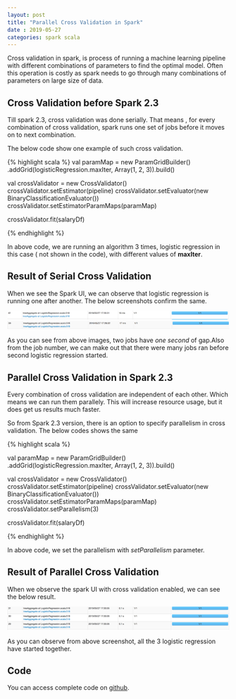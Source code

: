 ```yaml
---
layout: post
title: "Parallel Cross Validation in Spark"
date : 2019-05-27
categories: spark scala 
---
```

Cross validation in spark, is process of running a machine learning pipeline with different combinations of parameters to find the optimal model. Often this operation is costly as spark needs to go through many combinations of parameters on large size of data.


## Cross Validation before Spark 2.3

Till spark 2.3, cross validation was done serially. That means , for every combination of cross validation, spark runs one set of jobs before it moves on to next combination. 

The below code show one example of such cross validation.

{% highlight scala %}
val paramMap = new ParamGridBuilder()
  .addGrid(logisticRegression.maxIter, Array(1, 2, 3)).build()


val crossValidator = new CrossValidator()
crossValidator.setEstimator(pipeline)
crossValidator.setEvaluator(new BinaryClassificationEvaluator())
crossValidator.setEstimatorParamMaps(paramMap)

crossValidator.fit(salaryDf)


{% endhighlight %}

In above code, we are running an algorithm 3 times, logistic regression in this case ( not shown in the code), with different values of **maxIter**.


## Result of Serial Cross Validation

When we see the Spark UI, we can observe that logistic regression is running one after another. The below screenshots confirm the same.

![firstregression](/images/firstlogisticregression.png)
![secondregression](/images/secondlogisticregression.png)

As you can see from above images, two jobs have *one second* of gap.Also from the job number, we can make out that there were many jobs ran before second logistic regression started.


## Parallel Cross Validation in Spark 2.3

Every combination of cross validation are independent of each other. Which means we can run them parallely. This will increase resource usage, but it does get us results much faster.  


So from Spark 2.3 version, there is an option to specify parallelism in cross validation. The below codes shows the same

{% highlight scala %}

 val paramMap = new ParamGridBuilder()
  .addGrid(logisticRegression.maxIter, Array(1, 2, 3)).build()


val crossValidator = new CrossValidator()
crossValidator.setEstimator(pipeline)
crossValidator.setEvaluator(new BinaryClassificationEvaluator())
crossValidator.setEstimatorParamMaps(paramMap)
crossValidator.setParallelism(3)

crossValidator.fit(salaryDf)


{% endhighlight %}

In above code, we set the parallelism with *setParallelism* parameter. 


## Result of Parallel Cross Validation

When we observe the spark UI with cross validation enabled, we can see the below result.

![combinedregression](/images/combinedlogisticregression.png)
 

As you can observe from above screenshot, all the 3 logistic regression have started together.

## Code

You can access complete code on [github](https://github.com/phatak-dev/spark2.0-examples/blob/master/src/main/scala/com/madhukaraphatak/examples/sparktwo/ml/ParallelCrossValidation.scala).
